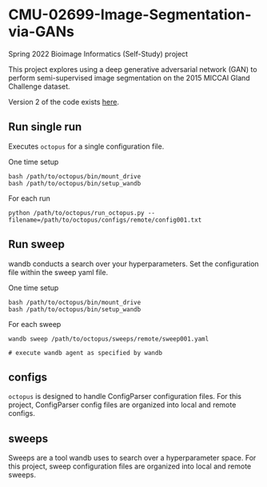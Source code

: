 # CMU-02699-Image-Segmentation-via-GANs

Spring 2022 Bioimage Informatics (Self-Study) project

This project explores using a deep generative adversarial network (GAN) to perform semi-supervised image segmentation on the 2015 MICCAI Gland Challenge dataset.

Version 2 of the code exists [here](https://github.com/ryanquinnnelson/CMU-02699-Image-Segmentation-via-GANs-v2).


## Run single run

Executes `octopus` for a single configuration file.

One time setup

```commandline
bash /path/to/octopus/bin/mount_drive
bash /path/to/octopus/bin/setup_wandb
```

For each run

```commandline
python /path/to/octopus/run_octopus.py --filename=/path/to/octopus/configs/remote/config001.txt
```

## Run sweep

wandb conducts a search over your hyperparameters. Set the configuration file within the sweep yaml file.

One time setup

```commandline
bash /path/to/octopus/bin/mount_drive
bash /path/to/octopus/bin/setup_wandb
```

For each sweep

```commandline
wandb sweep /path/to/octopus/sweeps/remote/sweep001.yaml

# execute wandb agent as specified by wandb
```

## configs

`octopus` is designed to handle ConfigParser configuration files. For this project, ConfigParser config files are
organized into local and remote configs.

## sweeps

Sweeps are a tool wandb uses to search over a hyperparameter space. For this project, sweep configuration files are
organized into local and remote sweeps.


